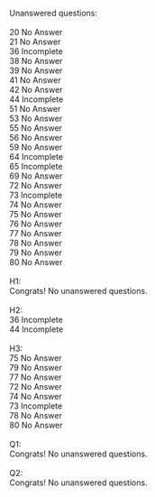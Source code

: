 Unanswered questions:<br /><br />20 No Answer<br />21 No Answer<br />36 Incomplete<br />38 No Answer<br />39 No Answer<br />41 No Answer<br />42 No Answer<br />44 Incomplete<br />51 No Answer<br />53 No Answer<br />55 No Answer<br />56 No Answer<br />59 No Answer<br />64 Incomplete<br />65 Incomplete<br />69 No Answer<br />72 No Answer<br />73 Incomplete<br />74 No Answer<br />75 No Answer<br />76 No Answer<br />77 No Answer<br />78 No Answer<br />79 No Answer<br />80 No Answer<br /><br />H1:<br />Congrats! No unanswered questions.<br /><br />H2:<br />36 Incomplete<br />44 Incomplete<br /><br />H3:<br />75 No Answer<br />79 No Answer<br />77 No Answer<br />72 No Answer<br />74 No Answer<br />73 Incomplete<br />78 No Answer<br />80 No Answer<br /><br />Q1:<br />Congrats! No unanswered questions.<br /><br />Q2:<br />Congrats! No unanswered questions.<br /><br />